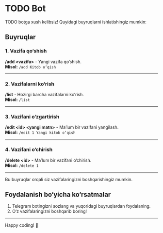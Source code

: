 # TODO Bot

TODO botga xush kelibsiz! Quyidagi buyruqlarni ishlatishingiz mumkin:

## Buyruqlar

### 1. Vazifa qo‘shish
**/add \<vazifa\>** - Yangi vazifa qo‘shish.  
**Misol:** `/add Kitob o‘qish`

---

### 2. Vazifalarni ko‘rish
**/list** - Hozirgi barcha vazifalarni ko‘rish.  
**Misol:** `/list`

---

### 3. Vazifani o‘zgartirish
**/edit \<id\> \<yangi matn\>** - Ma’lum bir vazifani yangilash.  
**Misol:** `/edit 1 Yangi kitob o‘qish`

---

### 4. Vazifani o‘chirish
**/delete \<id\>** - Ma’lum bir vazifani o‘chirish.  
**Misol:** `/delete 1`

---

Bu buyruqlar orqali siz vazifalaringizni boshqarishingiz mumkin.  

## Foydalanish bo‘yicha ko‘rsatmalar
1. Telegram botingizni sozlang va yuqoridagi buyruqlardan foydalaning.
2. O‘z vazifalaringizni boshqarib boring!

---

Happy coding! 🚀
